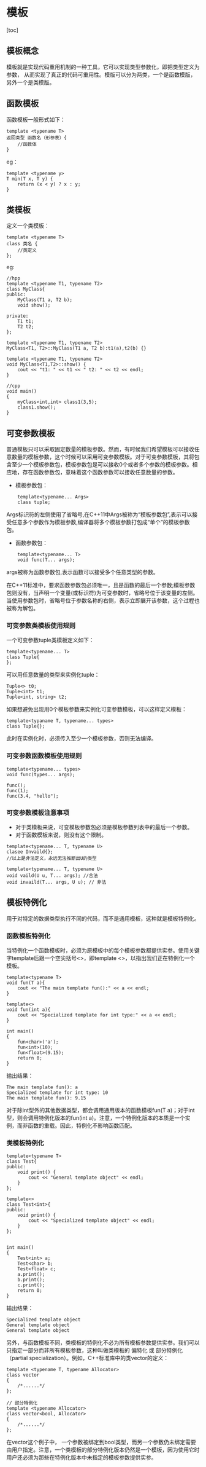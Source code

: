 # 模板
[toc]

## 模板概念
模板就是实现代码重用机制的一种工具，它可以实现类型参数化，即把类型定义为参数， 从而实现了真正的代码可重用性。模版可以分为两类，一个是函数模版，另外一个是类模版。

## 函数模板
函数模板一般形式如下：
```
template <typename T>
返回类型 函数名（形参表）{
    //函数体
}
```
eg：
```
template <typename y>
T min(T x, T y) {
    return (x < y) ? x : y;
}
```



## 类模板
定义一个类模板：
```
template <typename T>
class 类名 {
    //类定义  
};
```

eg:
```
//hpp
template <typename T1, typename T2>
class MyClass{
public:
    MyClass(T1 a, T2 b);
    void show();

private:
    T1 t1;
    T2 t2;
};

template <typename T1, typename T2>
MyClass<T1, T2>::MyClass(T1 a, T2 b):t1(a),t2(b) {}

template <typename T1, typename T2>
void MyClass<T1,T2>::show() {
    cout << "t1: " << t1 << " t2: " << t2 << endl;
}

//cpp
void main() 
{
    myClass<int,int> class1(3,5);
    class1.show();  
}
```

## 可变参数模板
普通模板只可以采取固定数量的模板参数。然而，有时候我们希望模板可以接收任意数量的模板参数，这个时候可以采用可变参数模板。对于可变参数模板，其将包含至少一个模板参数包，模板参数包是可以接收0个或者多个参数的模板参数。相应地，存在函数参数包，意味着这个函数参数可以接收任意数量的参数。

* 模板参数包：
```
    template<typename... Args>
    class tuple;
```
Args标识符的左侧使用了省略号,在C++11中Args被称为“模板参数包”,表示可以接受任意多个参数作为模板参数,编译器将多个模板参数打包成“单个”的模板参数包。

* 函数参数包：
```
    template<typename... T>
    void func(T... args);
```
args被称为函数参数包,表示函数可以接受多个任意类型的参数。

在C++11标准中，要求函数参数包必须唯一，且是函数的最后一个参数;模板参数包则没有，当声明一个变量(或标识符)为可变参数时，省略号位于该变量的左侧。当使用参数包时，省略号位于参数名称的右侧，表示立即展开该参数，这个过程也被称为解包。

### 可变参数类模板使用规则
一个可变参数tuple类模板定义如下：
```
template<typename... T>
class Tuple{
};
```

可以用任意数量的类型来实例化tuple：
```
Tuple<> t0;
Tuple<int> t1;
Tuple<int, string> t2;
```
如果想避免出现用0个模板参数来实例化可变参数模板，可以这样定义模板：
```
template<typaname T, typename... types>
class Tuple{};
```
此时在实例化时，必须传入至少一个模板参数，否则无法编译。


### 可变参数函数模板使用规则
```
template<typename... types>
void func(types... args);

func();
func(1);
func(3.4, "hello");
```

### 可变参数模板注意事项
* 对于类模板来说，可变模板参数包必须是模板参数列表中的最后一个参数。
* 对于函数模板来说，则没有这个限制。

```
template<typename... T, typename U>
clasee Invaild{};
//以上是非法定义，永远无法推断出U的类型

template<typename... T, typename U>
void vaild(U u, T... args); //合法
void invaild(T... args, U u); // 非法
```

## 模板特例化
用于对特定的数据类型执行不同的代码，而不是通用模板，这种就是模板特例化。

### 函数模板特例化
当特例化一个函数模板时，必须为原模板中的每个模板参数都提供实参。使用关键字template后跟一个空尖括号<>，即template <>，以指出我们正在特例化一个模板。
```
template<typename T>
void fun(T a){
    cout << "The main template fun():" << a << endl;
}

template<>
void fun(int a){
    cout << "Specialized template for int type:" << a << endl;
}

int main() 
{
	fun<char>('a');
	fun<int>(10);
	fun<float>(9.15);
	return 0;
}

```
输出结果：
```
The main template fun(): a
Specialized template for int type: 10
The main template fun(): 9.15
```
对于除int型外的其他数据类型，都会调用通用版本的函数模板fun(T a)；对于int型，则会调用特例化版本的fun(int a)。注意，一个特例化版本的本质是一个实例，而非函数的重载。因此，特例化不影响函数匹配。

### 类模板特例化
```
template<typename T>
class Test{
public:
    void print() {
        cout << "General template object" << endl;
    }
};

template<>
class Test<int>{
public:
    void print() {
        cout << "Specialized template object" << endl;
    }
};


int main()
{
	Test<int> a;
	Test<char> b;
	Test<float> c;
	a.print();
	b.print();
	c.print();
	return 0;
}
```

输出结果：
```
Specialized template object
General template object
General template object
```

另外，与函数模板不同，类模板的特例化不必为所有模板参数提供实参。我们可以只指定一部分而非所有模板参数，这种叫做类模板的 偏特化 或 部分特例化（partial specialization）。例如，C++标准库中的类vector的定义：

```
template <typename T, typename Allocator>
class vector
{
	/*......*/
};
 
// 部分特例化
template <typename Allocator>
class vector<bool, Allocator>
{
	/*......*/
};
```
 
在vector这个例子中， 一个参数被绑定到bool类型，而另一个参数仍未绑定需要由用户指定。注意，一个类模板的部分特例化版本仍然是一个模板，因为使用它时用户还必须为那些在特例化版本中未指定的模板参数提供实参。
